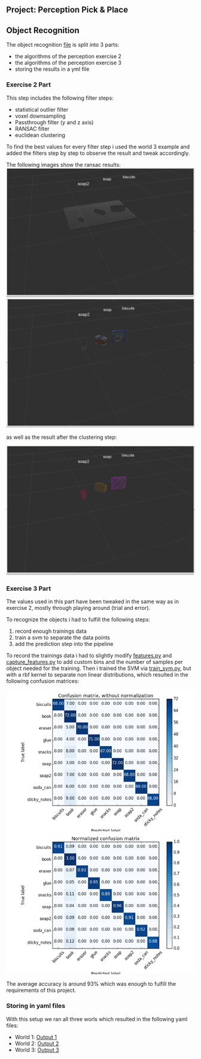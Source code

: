 Project: Perception Pick & Place
---

## Object Recognition

The object recognition [file][project] is split into 3 parts:

* the algorithms of the perception exercise 2
* the algorithms of the perception exercise 3
* storing the results in a yml file

### Exercise 2 Part

This step includes the following filter steps:

* statistical outlier filter
* voxel downsampling
* Passthrough filter (y and z axis)
* RANSAC filter
* euclidean clustering

To find the best values for every filter step i used the world 3 example and added the filters step by step to observe the result and tweak accordingly.

The following images show the ransac results:
![alt][RANSAC_table]
![alt][RANSAC_objects]

as well as the result after the clustering step:

![alt][clustering]

### Exercise 3 Part

The values used in this part have been tweaked in the same way as in exercise 2, mostly through playing around (trial and error).

To recognize the objects i had to fulfill the following steps:

1. record enough trainings data
2. train a svm to separate the data points
3. add the prediction step into the pipeline

To record the trainings data i had to slightly modify [features.py][features] and [capture_features.py][capture] to add custom bins and the number of samples per object needed for the training.
Then i trained the SVM via [train_svm.py][train], but with a rbf kernel to separate non linear distributions, which resulted in the following confusion matrices:

![alt][confusion]
![alt][confusion_norm]

The average accuracy is around 93% which was enough to fulfill the requirements of this project.

### Storing in yaml files

With this setup we ran all three worls which resulted in the following yaml files:

* World 1: [Output 1][output_1]
* World 2: [Output 2][output_2]
* World 3: [Output 3][output_3]  

[//]: # (File References)

[features]: ./source_files/features.py
[capture]: ./source_files/capture_features_pr2_robot.py
[train]: ./source_files/train_svm.py
[project]: ./source_files/project_template.py

[output_1]: ./output_1.yaml
[output_2]: ./output_2.yaml
[output_3]: ./output_3.yaml

[//]: # (Image References)

[confusion]: ./images/confusion.png
[confusion_norm]: ./images/confusion_norm.png
[RANSAC_table]: ./images/RANSAC_table.png
[RANSAC_objects]: ./images/RANSAC_objects.png
[clustering]: ./images/clustering.png
[test_1_recognition]: ./images/test_1_object_recognition.png
[test_2_recognition]: ./images/test_2_object_recognition.png
[test_3_recognition]: ./images/test_3_object_recognition.png